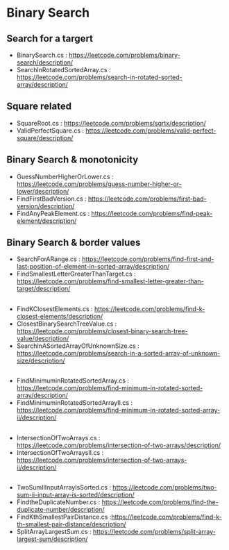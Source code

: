# Binary Search

## Search for a targert 
- BinarySearch.cs : https://leetcode.com/problems/binary-search/description/
- SearchInRotatedSortedArray.cs : https://leetcode.com/problems/search-in-rotated-sorted-array/description/

## Square related 
- SquareRoot.cs : https://leetcode.com/problems/sqrtx/description/
- ValidPerfectSquare.cs : https://leetcode.com/problems/valid-perfect-square/description/

## Binary Search & monotonicity
- GuessNumberHigherOrLower.cs : https://leetcode.com/problems/guess-number-higher-or-lower/description/
- FindFirstBadVersion.cs : https://leetcode.com/problems/first-bad-version/description/
- FindAnyPeakElement.cs : https://leetcode.com/problems/find-peak-element/description/

## Binary Search & border values
- SearchForARange.cs : https://leetcode.com/problems/find-first-and-last-position-of-element-in-sorted-array/description/
- FindSmallestLetterGreaterThanTarget.cs : https://leetcode.com/problems/find-smallest-letter-greater-than-target/description/

## 
- FindKClosestElements.cs : https://leetcode.com/problems/find-k-closest-elements/description/
- ClosestBinarySearchTreeValue.cs : https://leetcode.com/problems/closest-binary-search-tree-value/description/
- SearchInASortedArrayOfUnknownSize.cs : https://leetcode.com/problems/search-in-a-sorted-array-of-unknown-size/description/

## 
- FindMinimuminRotatedSortedArray.cs : https://leetcode.com/problems/find-minimum-in-rotated-sorted-array/description/
- FindMinimuminRotatedSortedArrayII.cs : https://leetcode.com/problems/find-minimum-in-rotated-sorted-array-ii/description/

## 
- IntersectionOfTwoArrays.cs : https://leetcode.com/problems/intersection-of-two-arrays/description/
- IntersectionOfTwoArraysII.cs : https://leetcode.com/problems/intersection-of-two-arrays-ii/description/

## 
- TwoSumIIInputArrayIsSorted.cs : https://leetcode.com/problems/two-sum-ii-input-array-is-sorted/description/
- FindtheDuplicateNumber.cs : https://leetcode.com/problems/find-the-duplicate-number/description/
- FindKthSmallestPairDistance.cs :https://leetcode.com/problems/find-k-th-smallest-pair-distance/description/
- SplitArrayLargestSum.cs : https://leetcode.com/problems/split-array-largest-sum/description/
